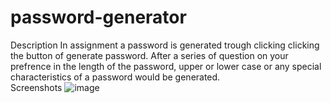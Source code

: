 # password-generator 
Description 
In assignment a password is generated trough clicking clicking the button of generate password. After a series of question on your prefrence in the length of the password, upper or lower case or any special characteristics of a password would be generated.  
Screenshots
![image](https://user-images.githubusercontent.com/113649566/197363398-78707c80-a46e-4ed3-b42e-e62b55805c98.png)
